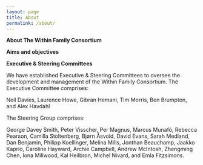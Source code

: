```yaml
---
layout: page
title: About
permalink: /about/
---
```


**About The Within Family Consortium**

**Aims and objectives**

**Executive & Steering Committees**

We have established Executive & Steering Committees to oversee the development and management of the Within Family Consortium. The Executive Committee comprises:

Neil Davies, Laurence Howe, Gibran Hemani, Tim Morris, Ben Brumpton, and Alex Havdahl

The Steering Group comprises:

George Davey Smith, Peter Visscher, Per Magnus, Marcus Munafó, Rebecca Pearson, Camilla Stoltenberg, Bjørn Åsvold, David Evans, Sarah Medland, Dan Benjamin, Philipp Koellinger, Melina Mills, Jonthan Beauchamp, Jaakko Kaprio, Caroline Hayward, Archie Campbell, Andrew McIntosh, Zhengming Chen, Iona  Millwood, Kal Heilbron, Michel Nivard, and Emla Fitzsimons.